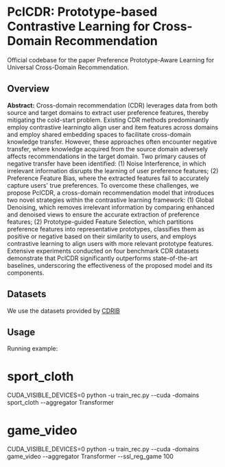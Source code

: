 # PclCDR: Prototype-based Contrastive Learning for Cross-Domain Recommendation



Official codebase for the paper Preference Prototype-Aware Learning for Universal Cross-Domain Recommendation.



## Overview

**Abstract:** Cross-domain recommendation (CDR) leverages data from both source and target domains to extract user preference features, thereby mitigating the cold-start problem. Existing CDR methods predominantly employ contrastive learningto align user and item features across domains and employ shared embedding spaces to facilitate cross-domain knowledge transfer. However, these approaches often encounter negative transfer, where knowledge acquired from the source domain adversely affects recommendations in the target domain. Two primary causes of negative transfer have been identified: (1) Noise Interference, in which irrelevant information disrupts the learning of user preference features; (2) Preference Feature Bias, where the extracted features fail to accurately capture users' true preferences. To overcome these challenges, we propose PclCDR, a cross-domain recommendation model that introduces two novel strategies within the contrastive learning framework: (1) Global Denoising, which removes irrelevant information by comparing enhanced and denoised views to ensure the accurate extraction of preference features; (2) Prototype-guided Feature Selection, which partitions preference features into representative prototypes, classifies them as positive or negative based on their similarity to users, and employs contrastive learning to align users with more relevant prototype features. Extensive experiments conducted on four benchmark CDR datasets demonstrate that PclCDR significantly outperforms state-of-the-art baselines, underscoring the effectiveness of the proposed model and its components.

## Datasets

We use the datasets provided by [CDRIB](https://github.com/cjx96/CDRIB)



## Usage

Running example:


# sport_cloth
CUDA_VISIBLE_DEVICES=0  python -u train_rec.py --cuda -domains sport_cloth --aggregator Transformer 


# game_video
CUDA_VISIBLE_DEVICES=0  python -u train_rec.py --cuda -domains game_video --aggregator Transformer --ssl_reg_game 100



